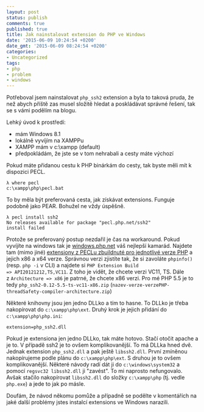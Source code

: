 ```yaml
---
layout: post
status: publish
comments: true
published: true
title: Jak nainstalovat extension do PHP ve Windows
date: '2015-06-09 10:24:54 +0200'
date_gmt: '2015-06-09 08:24:54 +0200'
categories:
- Uncategorized
tags:
- php
- problem
- windows
---
```



Potřeboval jsem nainstalovat <code>php_ssh2</code> extension a byla to taková pruda, že než abych příště zas musel složitě hledat a poskládávat správné řešení, tak se s vámi podělím na blogu.




Lehký úvod k prostředí:


<ul>
<li>mám Windows 8.1</li>
<li>lokálně vyvíjím na XAMPPu</li>
<li>XAMPP mám v c:\xampp (default)</li>
<li>předpokládám, že jste se v tom nehrabali a cesty máte výchozí</li>
</ul>


Pokud máte přidanou cestu k PHP binárkám do cesty, tak byste měli mít k dispozici PECL.



```
λ where pecl
c:\xampp\php\pecl.bat
```



To by měla být preferovaná cesta, jak získávat extensions. Funguje podobně jako PEAR. Bohužel ne vždy úspěšně.



```
λ pecl install ssh2
No releases available for package "pecl.php.net/ssh2"
install failed
```



Protože se preferovaný postup nezdařil je čas na workaround. Pokud vyvíjíte na windows tak je <a href="http://windows.php.net">windows.php.net</a> váš nejlepší kamarád. Najdete tam (mimo jiné) <a href="http://windows.php.net/downloads/pecl/releases/">extensiony z PECLu zbuildnuté pro jednotlivé verze PHP</a> a jejich x86 a x64 verze. Správnou verzi zjistíte tak, že si zavoláte <code>phpinfo()</code> (resp. <code>php -i</code> v CLI) a najdete si <code>PHP Extension Build =&gt; API20121212,TS,VC11</code>. Z toho je vidět, že chcete verzi VC11, TS. Dále z <code>Architecture =&gt; x86</code> je patrné, že chcete x86 verzi. Pro mé PHP 5.5 je to tedy <code>php_ssh2-0.12-5.5-ts-vc11-x86.zip</code> (<code>nazev-verze-verzePHP-threadSafety-compiler-architecture.zip</code>)




Některé knihovny jsou jen jedno DLLko a tím to hasne. To DLLko je třeba nakopírovat do <code>c:\xampp\php\ext</code>. Druhý krok je jejich přidání do <code>c:\xampp\php\php.ini</code>:



```
extension=php_ssh2.dll
```



Pokud je extensiona jen jedno DLLko, tak máte hotovo. Stačí otočit apache a je to. V případě ssh2 je to ovšem komplikovanější. To má DLLka hned dvě. Jednak extension <code>php_ssh2.dll</code> a pak ještě <code>libssh2.dll</code>. První zmíněnou nakopírujeme podle plánu do <code>c:\xampp\php\ext</code>. S druhou je to ovšem komplikovanější. Některé návody radí dát ji do <code>c:\windows\system32</code> a pomocí <code>regsvc32 libssh2.dll</code> ji "zavést". To mi naprosto nefungovalo. Avšak stačilo nakopírovat <code>libssh2.dll</code> do složky <code>c:\xampp\php</code> (tj. vedle <code>php.exe</code>) a jede to jak po másle.




Doufám, že návod někomu pomůže a případně se podělte v komentářích na jaké další problémy jstes instalcí extensions ve Windows narazili.


